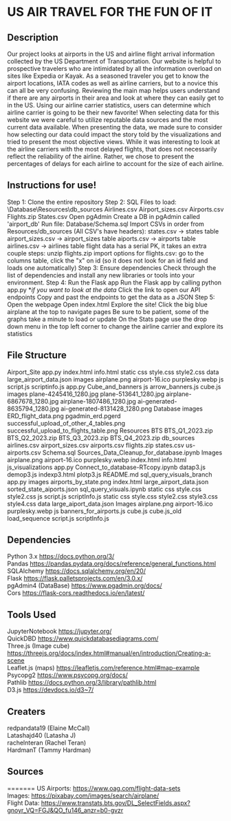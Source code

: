 # US AIR TRAVEL FOR THE FUN OF IT
## Description
Our project looks at airports in the US and airline flight arrival information collected by the US Department of Transportation. Our website is helpful to prospective travelers who are intimidated by all the information overload on sites like Expedia or Kayak. As a seasoned traveler you get to know the airport locations, IATA codes as well as airline carriers, but to a novice this can all be very confusing. Reviewing the main map helps users understand if there are any airports in their area and look at where they can easily get to in the US. Using our airline carrier statistics, users can determine which airline carrier is going to be their new favorite!
When selecting data for this website we were careful to utilize reputable data sources and the most current data available. When presenting the data, we made sure to consider how selecting our data could impact the story told by the visualizations and tried to present the most objective views. While it was interesting to look at the airline carriers with the most delayed flights, that does not necessarily reflect the reliability of the airline. Rather, we chose to present the percentages of delays for each airline to account for the size of each airline.
## Instructions for use!
Step 1: Clone the entire repository
Step 2: SQL
Files to load:
\Database\Resources\db_sources
Airlines.csv
Airport_sizes.csv
Airports.csv
Flights.zip
States.csv
Open pgAdmin
Create a DB in pgAdmin called 'airport_db'
Run file: Database/Schema.sql
Import CSVs in order from Resources/db_sources (All CSV's have headers):
states.csv -> states table
airport_sizes.csv -> airport_sizes table
aiports.csv -> airports table
airlines.csv -> airlines table
flight data has a serial PK, it takes an extra couple steps:
unzip flights.zip
import options for flights.csv: go to the columns table, click the "x" on id (so it does not look for an id field and loads one  automatically)
Step 3: Ensure dependencies
Check through the list of dependencies and install any new libraries or tools into your environment.
Step 4: Run the Flask app
Run the Flask app by calling python app.py
**if you want to look at the data*
Click the link to open our API endpoints
Copy and past the endpoints to get the data as a JSON
Step 5: Open the webpage
Open index.html
Explore the site!
Click the big blue airplane at the top to navigate pages
Be sure to be patient, some of the graphs take a minute to load or update
On the Stats page use the drop down menu in the top left corner to change the airline carrier and explore its statistics
## File Structure
Airport_Site
    app.py
    index.html
    info.html
    static
        css
            style.css
            style2.css
        data
            large_airport_data.json
        images
            airplane.png
            airport-16.ico
            purplesky.webp
        js
            script.js
            scriptinfo.js
app.py
Cube_and_banners
    js
        arrow_banners.js
        cube.js
        images
            plane-4245416_1280.jpg
            plane-513641_1280.jpg
            airplane-6867678_1280.jpg
            airplane-1807486_1280.jpg
            ai-generated-8635794_1280.jpg
            ai-generated-8131428_1280.png
Database
    images
        ERD_flight_data.png
        pgadmin_erd.pgerd
        successful_upload_of_other_4_tables.png
        successful_upload_to_flights_table.png
    Resources
        BTS
            BTS_Q1_2023.zip
            BTS_Q2_2023.zip
            BTS_Q3_2023.zip
            BTS_Q4_2023.zip
        db_sources
            airlines.csv
            airport_sizes.csv
            airports.csv
            flights.zip
            states.csv
        us-airports.csv
    Schema.sql
    Sources_Data_Cleanup_for_database.ipynb
Images
    airplane.png
    airport-16.ico
    purplesky.webp
index.html
info.html
js_visualizations
    app.py
    Connect_to_database-RTcopy.ipynb
    datap3.js
    demop3.js
    indexp3.html
    plotp3.js
README.md
sql_query_visuals_branch
    app.py
    images
        airports_by_state.png
    index.html
    large_airport_data.json
    sorted_state_aiports.json
    sql_query_visuals.ipynb
    static
        css
            style.css
            style2.css
        js
            script.js
            scriptInfo.js
static
    css
        style.css
        style2.css
        style3.css
        style4.css
    data
        large_aiport_data.json
    Images
        airplane.png
        airport-16.ico
        purplesky.webp
    js
        banners_for_airports.js
        cube.js
        cube.js_old
        load_sequence
        script.js
        scriptInfo.js
## Dependencies
Python 3.x https://docs.python.org/3/<br>
Pandas https://pandas.pydata.org/docs/reference/general_functions.html<br>
SQLAlchemy https://docs.sqlalchemy.org/en/20/<br>
Flask https://flask.palletsprojects.com/en/3.0.x/<br>
pgAdmin4 (DataBase) https://www.pgadmin.org/docs/<br>
Cors https://flask-cors.readthedocs.io/en/latest/ <br>
## Tools Used
JupyterNotebook https://jupyter.org/<br>
QuickDBD https://www.quickdatabasediagrams.com/<br>
Three.js (Image cube) https://threejs.org/docs/index.html#manual/en/introduction/Creating-a-scene<br>
Leaflet.js (maps) https://leafletjs.com/reference.html#map-example<br>
Psycopg2 https://www.psycopg.org/docs/<br>
Pathlib https://docs.python.org/3/library/pathlib.html<br>
D3.js https://devdocs.io/d3~7/<br>
## Creaters
redpandata19 (Elaine McCall)<br>
Latashajd40 (Latasha J)<br>
rachelnteran (Rachel Teran)<br>
HardmanT (Tammy Hardman)<br>
## Sources
=======
US Airports: https://www.oag.com/flight-data-sets <br>
Images: https://pixabay.com/images/search/airplane/ <br>
Flight Data: https://www.transtats.bts.gov/DL_SelectFields.aspx?gnoyr_VQ=FGJ&QO_fu146_anzr=b0-gvzr